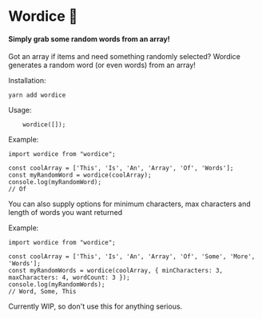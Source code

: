 # Wordice 🎲
#### Simply grab some random words from an array!

Got an array if items and need something randomly selected? Wordice generates a random word (or even words) from an array!

Installation:

    yarn add wordice

Usage:

        wordice([]);


Example:

    import wordice from "wordice";

    const coolArray = ['This', 'Is', 'An', 'Array', 'Of', 'Words'];
    const myRandomWord = wordice(coolArray);
    console.log(myRandomWord);
    // Of


You can also supply options for minimum characters, max characters and length of words you want returned

Example:

    import wordice from "wordice";

    const coolArray = ['This', 'Is', 'An', 'Array', 'Of', 'Some', 'More', 'Words'];
    const myRandomWords = wordice(coolArray, { minCharacters: 3, maxCharacters: 4, wordCount: 3 });
    console.log(myRandomWords);
    // Word, Some, This

Currently WIP, so don't use this for anything serious.
